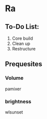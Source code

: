 # Ra 


## To-Do List: 
1. Core build
1. Clean up 
2. Restructure



## Prequesites 

### Volume 
pamixer 

### brightness
wlsunset



